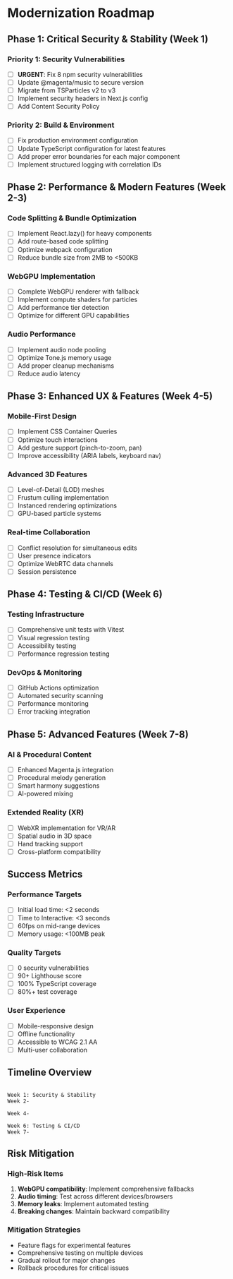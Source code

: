 
# Modernization Roadmap

## Phase 1: Critical Security & Stability (Week 1)

### Priority 1: Security Vulnerabilities

* [ ] **URGENT**: Fix 8 npm security vulnerabilities
* [ ] Update @magenta/music to secure version
* [ ] Migrate from TSParticles v2 to v3
* [ ] Implement security headers in Next.js config
* [ ] Add Content Security Policy

### Priority 2: Build & Environment

* [ ] Fix production environment configuration
* [ ] Update TypeScript configuration for latest features
* [ ] Add proper error boundaries for each major component
* [ ] Implement structured logging with correlation IDs

## Phase 2: Performance & Modern Features (Week 2-3)

### Code Splitting & Bundle Optimization

* [ ] Implement React.lazy() for heavy components
* [ ] Add route-based code splitting
* [ ] Optimize webpack configuration
* [ ] Reduce bundle size from 2MB to <500KB

### WebGPU Implementation

* [ ] Complete WebGPU renderer with fallback
* [ ] Implement compute shaders for particles
* [ ] Add performance tier detection
* [ ] Optimize for different GPU capabilities

### Audio Performance

* [ ] Implement audio node pooling
* [ ] Optimize Tone.js memory usage
* [ ] Add proper cleanup mechanisms
* [ ] Reduce audio latency

## Phase 3: Enhanced UX & Features (Week 4-5)

### Mobile-First Design

* [ ] Implement CSS Container Queries
* [ ] Optimize touch interactions
* [ ] Add gesture support (pinch-to-zoom, pan)
* [ ] Improve accessibility (ARIA labels, keyboard nav)

### Advanced 3D Features

* [ ] Level-of-Detail (LOD) meshes
* [ ] Frustum culling implementation
* [ ] Instanced rendering optimizations
* [ ] GPU-based particle systems

### Real-time Collaboration

* [ ] Conflict resolution for simultaneous edits
* [ ] User presence indicators
* [ ] Optimize WebRTC data channels
* [ ] Session persistence

## Phase 4: Testing & CI/CD (Week 6)

### Testing Infrastructure

* [ ] Comprehensive unit tests with Vitest
* [ ] Visual regression testing
* [ ] Accessibility testing
* [ ] Performance regression testing

### DevOps & Monitoring

* [ ] GitHub Actions optimization
* [ ] Automated security scanning
* [ ] Performance monitoring
* [ ] Error tracking integration

## Phase 5: Advanced Features (Week 7-8)

### AI & Procedural Content

* [ ] Enhanced Magenta.js integration
* [ ] Procedural melody generation
* [ ] Smart harmony suggestions
* [ ] AI-powered mixing

### Extended Reality (XR)

* [ ] WebXR implementation for VR/AR
* [ ] Spatial audio in 3D space
* [ ] Hand tracking support
* [ ] Cross-platform compatibility

## Success Metrics

### Performance Targets

* [ ] Initial load time: <2 seconds
* [ ] Time to Interactive: <3 seconds
* [ ] 60fps on mid-range devices
* [ ] Memory usage: <100MB peak

### Quality Targets

* [ ] 0 security vulnerabilities
* [ ] 90+ Lighthouse score
* [ ] 100% TypeScript coverage
* [ ] 80%+ test coverage

### User Experience

* [ ] Mobile-responsive design
* [ ] Offline functionality
* [ ] Accessible to WCAG 2.1 AA
* [ ] Multi-user collaboration

## Timeline Overview

```

Week 1: Security & Stability
Week 2-

Week 4-

Week 6: Testing & CI/CD
Week 7-

```

## Risk Mitigation

### High-Risk Items

1. **WebGPU compatibility**: Implement comprehensive fallbacks
2. **Audio timing**: Test across different devices/browsers
3. **Memory leaks**: Implement automated testing
4. **Breaking changes**: Maintain backward compatibility

### Mitigation Strategies

* Feature flags for experimental features
* Comprehensive testing on multiple devices
* Gradual rollout for major changes
* Rollback procedures for critical issues
